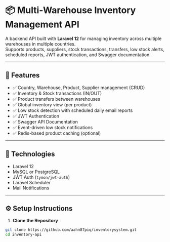 # 📦 Multi-Warehouse Inventory Management API

A backend API built with **Laravel 12** for managing inventory across multiple warehouses in multiple countries.  
Supports products, suppliers, stock transactions, transfers, low stock alerts, scheduled reports, JWT authentication, and Swagger documentation.

---

## 🚀 Features

-   ✅ Country, Warehouse, Product, Supplier management (CRUD)
-   ✅ Inventory & Stock transactions (IN/OUT)
-   ✅ Product transfers between warehouses
-   ✅ Global inventory view (per product)
-   ✅ Low stock detection with scheduled daily email reports
-   ✅ JWT Authentication
-   ✅ Swagger API Documentation
-   ✅ Event-driven low stock notifications
-   ✅ Redis-based product caching (optional)

---

## 📁 Technologies

-   Laravel 12
-   MySQL or PostgreSQL
-   JWT Auth (`tymon/jwt-auth`)
-   Laravel Scheduler
-   Mail Notifications

---

## ⚙️ Setup Instructions

1. **Clone the Repository**

```bash
git clone https://github.com/aahn87piq/inventorysystem.git
cd inventory-api
```
